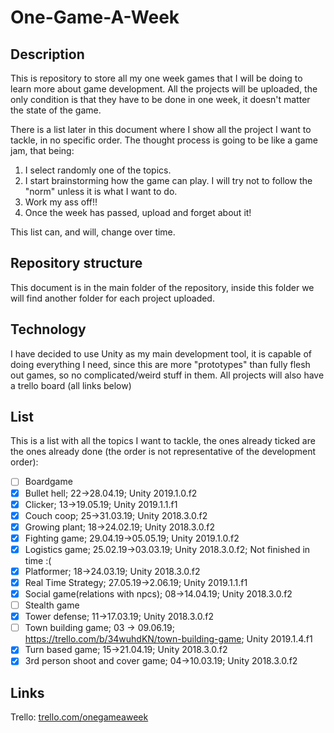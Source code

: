 # One-Game-A-Week

## Description
This is repository to store all my one week games that I will be doing to learn more about game development.
All the projects will be uploaded, the only condition is that they have to be done in one week, it doesn't matter the state of the game.

There is a list later in this document where I show all the project I want to tackle, in no specific order. The thought process is going to be like a game jam, that being:
  1. I select randomly one of the topics.
  2. I start brainstorming how the game can play. I will try not to follow the "norm" unless it is what I want to do.
  3. Work my ass off!!
  4. Once the week has passed, upload and forget about it!
  
This list can, and will, change over time.

## Repository structure
This document is in the main folder of the repository, inside this folder we will find another folder for each project uploaded.

## Technology
I have decided to use Unity as my main development tool, it is capable of doing everything I need, since this are more "prototypes" than fully flesh out games, so no complicated/weird stuff in them.
All projects will also have a trello board (all links below)

## List
This is a list with all the topics I want to tackle, the ones already ticked are the ones already done (the order is not representative of the development order):

- [ ] Boardgame
- [x] Bullet hell; 22->28.04.19; Unity 2019.1.0.f2 
- [x] Clicker; 13->19.05.19; Unity 2019.1.1.f1
- [x] Couch coop; 25->31.03.19; Unity 2018.3.0.f2
- [x] Growing plant;  18->24.02.19; Unity 2018.3.0.f2
- [x] Fighting game; 29.04.19->05.05.19; Unity 2019.1.0.f2 
- [x] Logistics game;	25.02.19->03.03.19; Unity 2018.3.0.f2; Not finished in time :( 
- [x] Platformer; 18->24.03.19; Unity 2018.3.0.f2
- [x] Real Time Strategy; 27.05.19->2.06.19; Unity 2019.1.1.f1
- [x] Social game(relations with npcs); 08->14.04.19; Unity 2018.3.0.f2
- [ ] Stealth game
- [x] Tower defense; 11->17.03.19; Unity 2018.3.0.f2
- [ ] Town building game; 03 -> 09.06.19; https://trello.com/b/34wuhdKN/town-building-game; Unity 2019.1.4.f1
- [x] Turn based game; 15->21.04.19; Unity 2018.3.0.f2
- [x] 3rd person shoot and cover game; 04->10.03.19; Unity 2018.3.0.f2

## Links
Trello: [trello.com/onegameaweek](https://trello.com/onegameaweek/)
